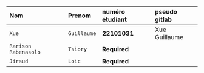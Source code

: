 | Nom                  | Prenom      | numéro étudiant | pseudo gitlab |
|:---------------------|:------------|:----------------|:--------------|
| `Xue`                | `Guillaume` | **22101031**    | Xue Guillaume |
| `Rarison Rabenasolo` | `Tsiory`    | **Required**    |               |
| `Jiraud`             | `Loic`      | **Required**    |               |